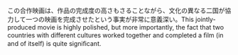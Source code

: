 <tr><td>この合作映画は、作品の完成度の高さもさることながら、文化の異なる二国が協力して一つの映画を完成させたという事実が非常に意義深い。<td><tr><tr><td>This jointly-produced movie is highly polished, but more importantly, the fact that two countries with different cultures worked together and completed a ﬁlm (in and of itself) is quite signiﬁcant.<td><tr></table>

